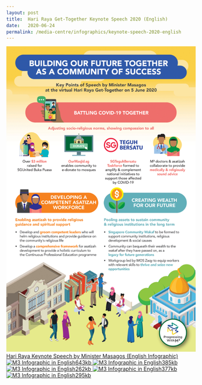 ```yaml
---
layout: post
title:  Hari Raya Get-Together Keynote Speech 2020 (English)
date:   2020-06-24
permalink: /media-centre/infographics/keynote-speech-2020-english
---
```


<a href="/images/PDF/INFOG_HR_KEYNOTE_SPEECH_ENG_2MB.pdf" class="project-link no-pdf-icon" target="_blank">
  <img src="/images/INFOG_HR_KEYNOTE_SPEECH_ENG_3.2MB_THUMB.jpg" alt="M3 Infographic in English">Hari Raya Keynote Speech by Minister Masagos (English Infographic)
</a>


<a href="/images/PDF/Post_COS_Infographic_English_643KB.pdf" class="project-link no-pdf-icon" target="_blank">
  <img src="/images/Post_COS_Infographic_English_643KB_THUMB.jpg" alt="M3 Infographic in English">643kb
</a>


<a href="/images/PDF/COS_ENG01_385KB.pdf" class="project-link no-pdf-icon" target="_blank">
  <img src="/images/COS_ENG01_385KB_THUMB.jpg" alt="M3 Infographic in English">385kb
</a>


<a href="/images/PDF/COS_ENG02_262KB.pdf" class="project-link no-pdf-icon" target="_blank">
  <img src="/images/COS_ENG02_262KB_THUMB.jpg" alt="M3 Infographic in English">262kb
</a>


<a href="/images/PDF/COS_ENG03_377KB.pdf" class="project-link no-pdf-icon" target="_blank">
  <img src="/images/COS_ENG03_377KB_THUMB.jpg" alt="M3 Infographic in English">377kb
</a>


<a href="/images/PDF/COS_ENG04_295KB.pdf" class="project-link no-pdf-icon" target="_blank">
  <img src="/images/COS_ENG04_295KB_THUMB.jpg" alt="M3 Infographic in English">295kb
</a>

